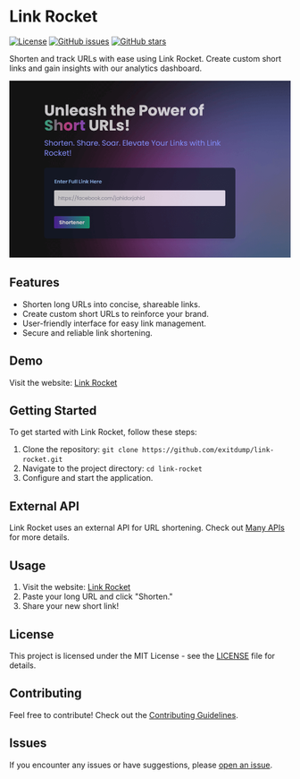# Link Rocket

[![License](https://img.shields.io/badge/license-MIT-blue.svg)](LICENSE)
[![GitHub issues](https://img.shields.io/github/issues/exitdump/link-rocket)](https://github.com/exitdump/link-rocket/issues)
[![GitHub stars](https://img.shields.io/github/stars/exitdump/link-rocket)](https://github.com/exitdump/link-rocket/stargazers)

Shorten and track URLs with ease using Link Rocket. Create custom short links and gain insights with our analytics dashboard.

![Screenshot](thumbnail.png)

## Features

- Shorten long URLs into concise, shareable links.
- Create custom short URLs to reinforce your brand.
- User-friendly interface for easy link management.
- Secure and reliable link shortening.

## Demo

Visit the website: [Link Rocket](https://exitdump.github.io/link-rocket/)

## Getting Started

To get started with Link Rocket, follow these steps:

1. Clone the repository: `git clone https://github.com/exitdump/link-rocket.git`
2. Navigate to the project directory: `cd link-rocket`
3. Configure and start the application.

## External API

Link Rocket uses an external API for URL shortening. Check out [Many APIs](https://api.manyapis.com/v1-create-short-url) for more details.

## Usage

1. Visit the website: [Link Rocket](https://exitdump.github.io/link-rocket/)
2. Paste your long URL and click "Shorten."
3. Share your new short link!

## License

This project is licensed under the MIT License - see the [LICENSE](LICENSE) file for details.

## Contributing

Feel free to contribute! Check out the [Contributing Guidelines](CONTRIBUTING.md).

## Issues

If you encounter any issues or have suggestions, please [open an issue](https://github.com/exitdump/link-rocket/issues).

